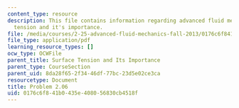 ```yaml
---
content_type: resource
description: This file contains information regarding advanced fluid mechanics, surface
  tension and it's importance.
file: /media/courses/2-25-advanced-fluid-mechanics-fall-2013/0176c6f841b0435e408056830cb4518f_MIT2_25F13_Problem2.06.pdf
file_type: application/pdf
learning_resource_types: []
ocw_type: OCWFile
parent_title: Surface Tension and Its Importance
parent_type: CourseSection
parent_uid: 8da28f65-2f34-46df-77bc-23d5e02ce3ca
resourcetype: Document
title: Problem 2.06
uid: 0176c6f8-41b0-435e-4080-56830cb4518f
---
```

